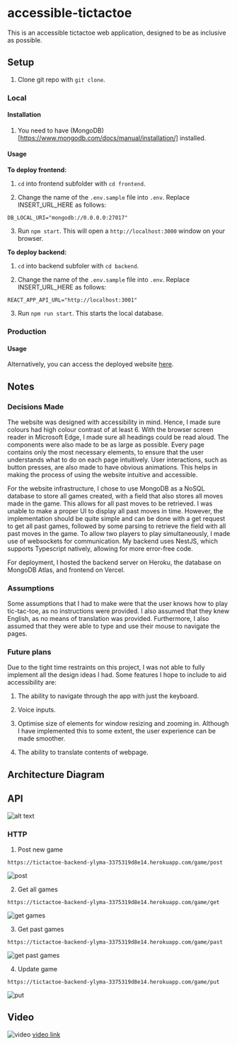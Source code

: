 # accessible-tictactoe

This is an accessible tictactoe web application, designed to be as inclusive as possible.

## Setup

1. Clone git repo with `git clone`.

### Local

#### Installation

1. You need to have (MongoDB)[https://www.mongodb.com/docs/manual/installation/] installed.

#### Usage

**To deploy frontend:**

1. `cd` into frontend subfolder with `cd frontend`.

2. Change the name of the `.env.sample` file into `.env`. Replace INSERT_URL_HERE as follows:

```
DB_LOCAL_URI="mongodb://0.0.0.0:27017"
```

3. Run `npm start`. This will open a `http://localhost:3000` window on your browser.

**To deploy backend:**

1. `cd` into backend subfoler with `cd backend`.

2. Change the name of the `.env.sample` file into `.env`. Replace INSERT_URL_HERE as follows:

```
REACT_APP_API_URL="http://localhost:3001"
```

3. Run `npm run start`. This starts the local database.

### Production

#### Usage

Alternatively, you can access the deployed website [here](https://accessible-tictactoe-frontend-ptn5miogt-ylymas-projects.vercel.app/).

## Notes

### Decisions Made

The website was designed with accessibility in mind. Hence, I made sure colours had high colour contrast of at least 6. With the browser screen reader in Microsoft Edge, I made sure all headings could be read aloud. The components were also made to be as large as possible. Every page contains only the most necessary elements, to ensure that the user understands what to do on each page intuitively. User interactions, such as button presses, are also made to have obvious animations. This helps in making the process of using the website intuitive and accessible.

For the website infrastructure, I chose to use MongoDB as a NoSQL database to store all games created, with a field that also stores all moves made in the game. This allows for all past moves to be retrieved. I was unable to make a proper UI to display all past moves in time. However, the implementation should be quite simple and can be done with a get request to get all past games, followed by some parsing to retrieve the field with all past moves in the game. To allow two players to play simultaneously, I made use of websockets for communication. My backend uses NestJS, which supports Typescript natively, allowing for more error-free code.

For deployment, I hosted the backend server on Heroku, the database on MongoDB Atlas, and frontend on Vercel.

### Assumptions

Some assumptions that I had to make were that the user knows how to play tic-tac-toe, as no instructions were provided. I also assumed that they knew English, as no means of translation was provided. Furthermore, I also assumed that they were able to type and use their mouse to navigate the pages.

### Future plans

Due to the tight time restraints on this project, I was not able to fully implement all the design ideas I had. Some features I hope to include to aid accessibility are:

1. The ability to navigate through the app with just the keyboard.

2. Voice inputs.

3. Optimise size of elements for window resizing and zooming in. Although I have implemented this to some extent, the user experience can be made smoother.

4. The ability to translate contents of webpage.

## Architecture Diagram

## API

![alt text](./assets/architecture.png)

### HTTP

1. Post new game

```
https://tictactoe-backend-ylyma-3375319d8e14.herokuapp.com/game/post
```

![post](./assets/post.jpg)

2. Get all games

```
https://tictactoe-backend-ylyma-3375319d8e14.herokuapp.com/game/get
```

![get games](./assets/get.jpg)

3. Get past games

```
https://tictactoe-backend-ylyma-3375319d8e14.herokuapp.com/game/past
```

![get past games](./assets/past.jpg)

4. Update game

```
https://tictactoe-backend-ylyma-3375319d8e14.herokuapp.com/game/put
```

![put](./assets/put.jpg)

## Video

![video](https://youtu.be/B4Jp7El5InQ)
[video link](https://youtu.be/B4Jp7El5InQ)
